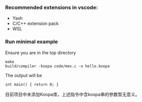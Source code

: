 ### Recommended extensions in vscode:
- Yash
- C/C++ extension pack
- WSL

### Run minimal example
Ensure you are in the top directory
```
make
build/compiler -koopa code/mex.c -o hello.koopa
```
The output will be
```
int main() { return 0; }
```
目前项目中未添加Koopa库，上述指令中含koopa串的参数暂无意义。
